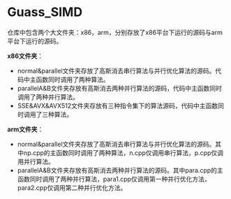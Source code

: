 # Guass_SIMD
仓库中包含两个大文件夹：x86，arm，分别存放了x86平台下运行的源码与arm平台下运行的源码。

**x86文件夹**：
- normal&parallel文件夹存放了高斯消去串行算法与并行优化算法的源码。代码中主函数同时调用了两种算法。
- parallelA&B文件夹存放有高斯消去两种并行算法的源码，代码中主函数同时调用了两种并行算法。
- SSE&AVX&AVX512文件夹存放有三种指令集下的算法源码，代码中主函数同时调用了三种算法。

**arm文件夹**：
- normal&parallel文件夹存放了高斯消去串行算法与并行优化算法的源码。其中np.cpp的主函数同时调用了两种算法，n.cpp仅调用串行算法，p.cpp仅调用并行算法。
- parallelA&B文件夹存放有高斯消去两种并行算法的源码。其中para.cpp的主函数同时调用了两种并行算法，para1.cpp仅调用第一种并行优化方法，para2.cpp仅调用第二种并行优化方法。
